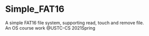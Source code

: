 # Simple_FAT16
A simple FAT16 file system, supporting read, touch and remove file. \
An OS course work @USTC-CS 2021Spring
